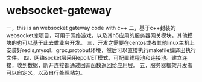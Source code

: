# websocket-gateway
一，this is an websocket gateway code with c++ 
二，基于c++封装的websocket库项目，可用于网络游戏，以及其h5应用的服务器网关模块，其他模块的也可以基于此去做业务开发。
三，开发之需要在centos或者其他linux主机上安装好redis,mysql，grpc,protobuf环境，然后可以直接执行makefile编译出执行文件。
四，网络socket层采用epoll/ET模式，可配置线程池和连接池。建立连接，收到数据，断开连接都通过回调函数返回给应用层。
五，服务器框架开发者可以自定义，以及自行处理粘包。
